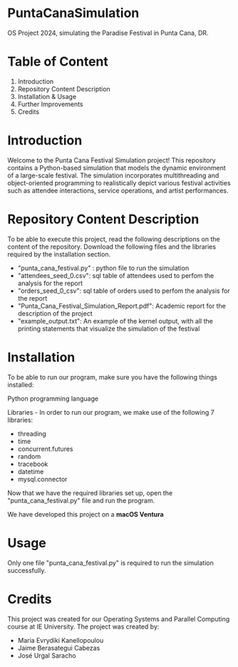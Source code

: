 # PuntaCanaSimulation
OS Project 2024, simulating the Paradise Festival in Punta Cana, DR.

# Table of Content 

1. Introduction 
2. Repository Content Description
3. Installation & Usage 
4. Further Improvements 
5. Credits 

# Introduction

Welcome to the Punta Cana Festival Simulation project! This repository contains a Python-based simulation that models the dynamic environment of a large-scale festival. The simulation incorporates multithreading and object-oriented programming to realistically depict various festival activities such as attendee interactions, service operations, and artist performances.

# Repository Content Description

To be able to execute this project, read the following descriptions on the content of the repository. Download the following files and the libraries required by the installation section.
- "punta_cana_festival.py" : python file to run the simulation
- "attendees_seed_0.csv": sql table of attendees used to perfom the analysis for the report
- "orders_seed_0_csv": sql table of orders used to perfom the analysis for the report
- "Punta_Cana_Festival_Simulation_Report.pdf": Academic report for the description of the project
- "example_output.txt": An example of the kernel output, with all the printing statements that visualize the simulation of the festival

# Installation 

To be able to run our program, make sure you have the following things installed:

Python programming language 

Libraries - In order to run our program, we make use of the following 7 libraries: 

- threading
- time
- concurrent.futures
- random
- tracebook
- datetime
- mysql.connector

Now that we have the required libraries set up, open the "punta_cana_festival.py" file and run the program.

We have developed this project on a **macOS Ventura**

# Usage

Only one file "punta_cana_festival.py" is required to run the simulation successfully.

# Credits 

This project was created for our Operating Systems and Parallel Computing course at IE University. The project was created by: 

- Maria Evrydiki Kanellopoulou
- Jaime Berasategui Cabezas
- José Urgal Saracho

